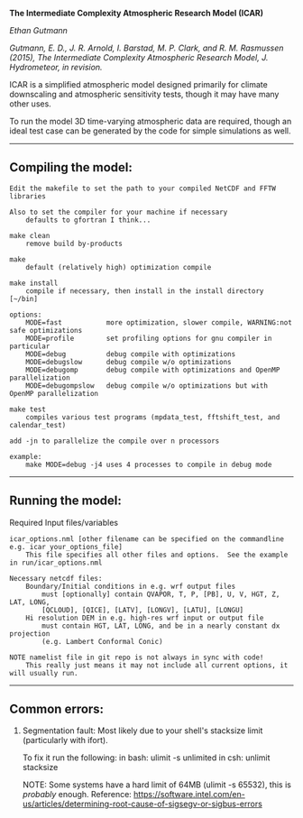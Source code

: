 **The Intermediate Complexity Atmospheric Research Model (ICAR)**

*Ethan Gutmann*

*Gutmann, E. D., J. R. Arnold, I. Barstad, M. P. Clark, and R. M. Rasmussen (2015), The Intermediate Complexity Atmospheric Research Model, J. Hydrometeor, in revision.*

ICAR is a simplified atmospheric model designed primarily for climate downscaling and atmospheric sensitivity tests, though it may have many other uses. 

To run the model 3D time-varying atmospheric data are required, though an ideal test case can be generated by the code for simple simulations as well.  

---------------------------------------------------------------------------------
Compiling the model: 
---------------------------------------------------------------------------------
    
    Edit the makefile to set the path to your compiled NetCDF and FFTW libraries
    
    Also to set the compiler for your machine if necessary
        defaults to gfortran I think...
    
    make clean
        remove build by-products
        
    make
        default (relatively high) optimization compile 
    
    make install
        compile if necessary, then install in the install directory [~/bin]
    
    options: 
        MODE=fast           more optimization, slower compile, WARNING:not safe optimizations
        MODE=profile        set profiling options for gnu compiler in particular
        MODE=debug          debug compile with optimizations
        MODE=debugslow      debug compile w/o optimizations
        MODE=debugomp       debug compile with optimizations and OpenMP parallelization
        MODE=debugompslow   debug compile w/o optimizations but with OpenMP parallelization

    make test
        compiles various test programs (mpdata_test, fftshift_test, and calendar_test)
    
    add -jn to parallelize the compile over n processors 
    
    example:
        make MODE=debug -j4 uses 4 processes to compile in debug mode

---------------------------------------------------------------------------------
Running the model: 
---------------------------------------------------------------------------------

Required Input files/variables

    icar_options.nml [other filename can be specified on the commandline e.g. icar your_options_file]
        This file specifies all other files and options.  See the example in run/icar_options.nml
    
    Necessary netcdf files: 
        Boundary/Initial conditions in e.g. wrf output files
            must [optionally] contain QVAPOR, T, P, [PB], U, V, HGT, Z, LAT, LONG, 
            [QCLOUD], [QICE], [LATV], [LONGV], [LATU], [LONGU]
        Hi resolution DEM in e.g. high-res wrf input or output file
            must contain HGT, LAT, LONG, and be in a nearly constant dx projection 
            (e.g. Lambert Conformal Conic)
            
    NOTE namelist file in git repo is not always in sync with code!
        This really just means it may not include all current options, it will usually run. 


---------------------------------------------------------------------------------
Common errors:
---------------------------------------------------------------------------------
1) Segmentation fault:
    Most likely due to your shell's stacksize limit (particularly with ifort). 
    
    To fix it run the following: 
    in bash:
        ulimit -s unlimited
    in csh: 
        unlimit stacksize
        
    NOTE: Some systems have a hard limit of 64MB (ulimit -s 65532), this is *probably* enough. 
Reference: https://software.intel.com/en-us/articles/determining-root-cause-of-sigsegv-or-sigbus-errors
